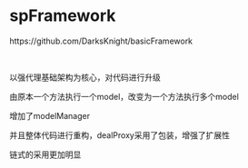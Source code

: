 # spFramework

<p class="p1"><span class="s1">https://github.com/DarksKnight/basicFramework</span></p>
<p class="p2"><span class="s1"></span><br /></p>
<p class="p3"><span class="s1">以强代理基础架构为核心，对代码进行升级</span></p>
<p class="p3"><span class="s1">由原本一个方法执行一个</span><span class="s2">model</span><span class="s1">，改变为一个方法执行多个</span><span class="s2">model</span></p>
<p class="p1"><span class="s3">增加了</span><span class="s1">modelManager</span></p>
<p class="p3"><span class="s1">并且整体代码进行重构，</span><span class="s2">dealProxy</span><span class="s1">采用了包装，增强了扩展性</span></p>
<p class="p3"><span class="s1">链式的采用更加明显</span></p>